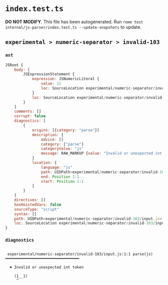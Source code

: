# `index.test.ts`

**DO NOT MODIFY**. This file has been autogenerated. Run `rome test internal/js-parser/index.test.ts --update-snapshots` to update.

## `experimental > numeric-separator > invalid-103`

### `ast`

```javascript
JSRoot {
	body: [
		JSExpressionStatement {
			expression: JSNumericLiteral {
				value: 11
				loc: SourceLocation experimental/numeric-separator/invalid-103/input.js 1:1-1:5
			}
			loc: SourceLocation experimental/numeric-separator/invalid-103/input.js 1:0-1:6
		}
	]
	comments: []
	corrupt: false
	diagnostics: [
		{
			origins: [{category: "parse"}]
			description: {
				advice: []
				category: ["parse"]
				categoryValue: "js"
				message: RAW_MARKUP {value: "Invalid or unexpected int token"}
			}
			location: {
				language: "js"
				path: UIDPath<experimental/numeric-separator/invalid-103/input.js>
				end: Position 1:1
				start: Position 1:1
			}
		}
	]
	directives: []
	hasHoistedVars: false
	sourceType: "script"
	syntax: []
	path: UIDPath<experimental/numeric-separator/invalid-103/input.js>
	loc: SourceLocation experimental/numeric-separator/invalid-103/input.js 1:0-2:0
}
```

### `diagnostics`

```

 experimental/numeric-separator/invalid-103/input.js:1:1 parse(js) ━━━━━━━━━━━━━━━━━━━━━━━━━━━━━━━━━

  ✖ Invalid or unexpected int token

    (1__1)
     ^


```
